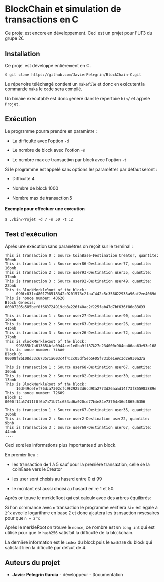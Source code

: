 # BlockChain et simulation de transactions en C

Ce projet est encore en développement. Ceci est un projet pour l'UT3 du grupe 26.

## Installation

Ce projet est développé entièrement en C.

```
$ git clone https://github.com/JavierPelegrin/BlockChain-C.git
```

Le répertoire téléchargé contient un `makefile` et donc en exécutent la commande `make` le code sera compilé.

Un binaire exécutable est donc généré dans le répertoire `bin/` et appelé `Projet`.

## Exécution

Le programme pourra prendre en paramètre :

- La difficulté avec l'option `-d`

- Le nombre de block avec l'option `-n`

- Le nombre max de transaction par block avec l'option `-t`



Si le programme est appelé sans options les paramètres par défaut seront :

- Difficulté 4

- Nombre de block 1000

- Nombre max de transaction 5



#### Exemple pour effectuer une exécution

```
$ ./bin/Projet -d 7 -n 50 -t 12
```

## Test d'exécution

Après une exécution sans paramètres on reçoit sur le terminal :

```
This is transaction 0 : Source CoinBase-Destination Creator, quantite: 50bnb
This is transaction 1 : Source user86-Destination user77, quantite: 16bnb
This is transaction 2 : Source user93-Destination user35, quantite: 37bnb
This is transaction 3 : Source user92-Destination user49, quantite: 22bnb
This is BlockMerkleRoot of the block:
	 090fc831c4801708518342c9201573c2faa7442c5c356022933a96af2ee4069d
This is nonce number: 40620
Block Genesis: 00007205a585bef0f660724919cb3a226f40ac2f225fab47d7bf636f86d83093

This is transaction 1 : Source user27-Destination user90, quantite: 10bnb
This is transaction 2 : Source user63-Destination user26, quantite: 41bnb
This is transaction 3 : Source user26-Destination user72, quantite: 37bnb
This is BlockMerkleRoot of the block:
	 993655b7a613654bfa0944cef1e0ba9ff87827c234000c904ea06aa63e93e168
This is nonce number: 71880
Block 0: 00008f8b108d33c673571a603c4f41cc05df5eb5605f731be1e9c3d2e930a27a

This is transaction 1 : Source user68-Destination user67, quantite: 30bnb
This is transaction 2 : Source user82-Destination user30, quantite: 13bnb
This is BlockMerkleRoot of the block:
	 16d949cefef76dca7302cfc9629253d6cd98a2773d26aaad14f73f855983889e
This is nonce number: 72609
Block 1: 0000f14a67411f0f6b7a71b71c653ad6a020cd77b4e84e73704e36d1865d6306

This is transaction 1 : Source user67-Destination user35, quantite: 30bnb
This is transaction 2 : Source user2-Destination user22, quantite: 9bnb
This is transaction 3 : Source user69-Destination user67, quantite: 44bnb
....
```

Ceci sont les informations plus importantes d'un block.

En premier lieu :

- les transaction de 1 à 5 sauf pour la première transaction, celle de la coinBase vers le Creator

- les user sont choisis au hasard entre 0 et 99

- le montant est aussi choisi au hasard entre 1 et 50.

Après on touve le merkleRoot qui est calculé avec des arbres équilibrés:

Si l'on commance avec `n` transaction le programme verifiera si `n` est égale à `2^x` avec le logarithme en base 2 et donc ajoutera les transaction nesesaires pour que `n = 2^x`

Après le merkleRoot on trouve le `nonce`, ce nombre est un `long int` qui est utilisé pour que le `hash256` satisfait la difficulté de la blockchain.

La dernière information est le `index` du block puis le `hash256` du block qui satisfait bien la dificulté par défaut de 4.



## Auteurs du projet

- **Javier Pelegrin Garcia** - développeur - Documentation
